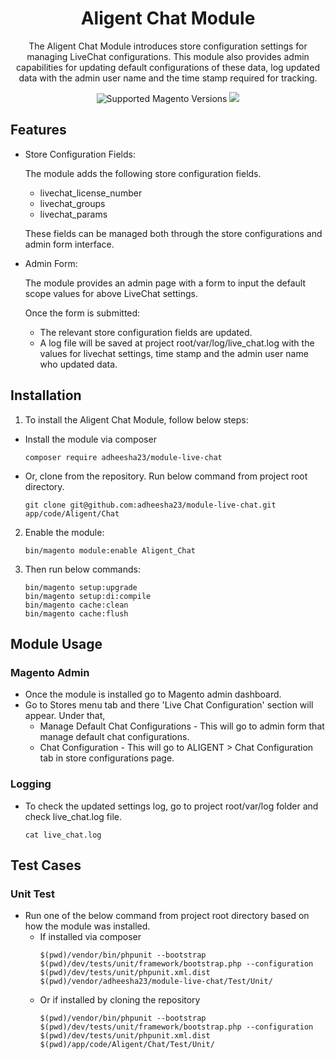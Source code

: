 
<h1 align="center">Aligent Chat Module</h1> 

<div align="center">
  <p>The Aligent Chat Module introduces store configuration settings for managing LiveChat configurations. This module also provides admin capabilities for updating default configurations of these data, log updated data with the admin user name and the time stamp required for tracking.
</p>
  <img src="https://img.shields.io/badge/magento-2-brightgreen.svg?logo=magento&longCache=true&style=flat-square" alt="Supported Magento Versions" />
  <a href="https://opensource.org/licenses/MIT" target="_blank"><img src="https://img.shields.io/badge/license-MIT-blue.svg" /></a>
</div>

## Features
- Store Configuration Fields:

    The module adds the following store configuration fields.

   - livechat_license_number
   - livechat_groups
   - livechat_params

    These fields can be managed both through the store configurations and admin form interface.

- Admin Form:

    The module provides an admin page with a form to input the default scope values for above LiveChat settings.

    Once the form is submitted:

  - The relevant store configuration fields are updated.
  - A log file will be saved at project root/var/log/live_chat.log with the values for livechat settings, time stamp and the admin user name who updated data.


## Installation

1. To install the Aligent Chat Module, follow below steps:
  - Install the module via composer
    ```
    composer require adheesha23/module-live-chat
    ```
  - Or, clone from the repository. Run below command from project root directory.   
    ```
    git clone git@github.com:adheesha23/module-live-chat.git app/code/Aligent/Chat
    ```
2. Enable the module:
    ```
    bin/magento module:enable Aligent_Chat
    ```
3. Then run below commands:
    ```
    bin/magento setup:upgrade
    bin/magento setup:di:compile
    bin/magento cache:clean
    bin/magento cache:flush
   ```
## Module Usage

### Magento Admin
- Once the module is installed go to Magento admin dashboard.
- Go to Stores menu tab and there 'Live Chat Configuration' section will appear. Under that,
  - Manage Default Chat Configurations - This will go to admin form that manage default chat configurations.
  - Chat Configuration - This will go to ALIGENT > Chat Configuration tab in store configurations page.

### Logging
- To check the updated settings log, go to project root/var/log folder and check live_chat.log file.
    ```
    cat live_chat.log 
    ```

## Test Cases
### Unit Test
- Run one of the below command from project root directory based on how the module was installed.
  - If installed via composer
    ```
    $(pwd)/vendor/bin/phpunit --bootstrap $(pwd)/dev/tests/unit/framework/bootstrap.php --configuration $(pwd)/dev/tests/unit/phpunit.xml.dist $(pwd)/vendor/adheesha23/module-live-chat/Test/Unit/    
    ```
  - Or if installed by cloning the repository
    ```
    $(pwd)/vendor/bin/phpunit --bootstrap $(pwd)/dev/tests/unit/framework/bootstrap.php --configuration $(pwd)/dev/tests/unit/phpunit.xml.dist $(pwd)/app/code/Aligent/Chat/Test/Unit/    
    ```



